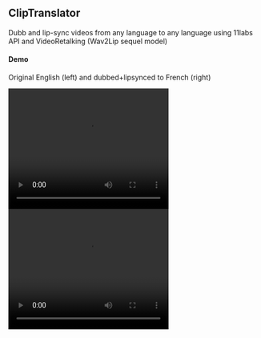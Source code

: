 ## ClipTranslator

Dubb and lip-sync videos from any language to any language using 11labs API and VideoRetalking (Wav2Lip sequel model)

#### Demo

Original English (left) and dubbed+lipsynced to French (right)

<video width="320" height="240" controls>
  <source src="https://github.com/ShreyJ1729/cliptranslator/assets/23284483/25fbc373-bf1d-4f8f-951e-c0d8425a0fb9" type="video/mp4">
</video>

<video width="320" height="240" controls>
  <source src="https://github.com/ShreyJ1729/cliptranslator/assets/23284483/dcc0e1fe-0093-4730-a54e-32f6cc7f42cb
" type="video/mp4">
</video>

